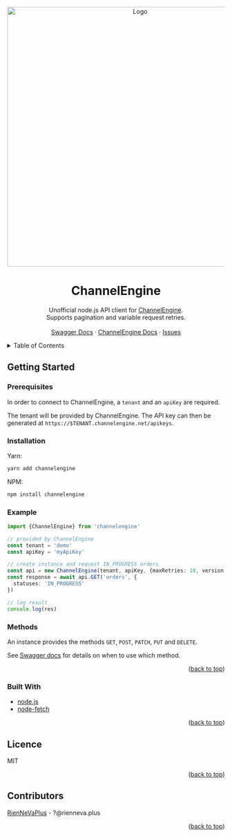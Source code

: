 <div id="top"></div>

<!-- PROJECT LOGO -->
<br />
<div align="center">
  <a href="https://www.channelengine.com">
    <img src="https://www.channelengine.com/Themes/ChannelEngine/images/ChannelEngine.svg" alt="Logo" width="600">
  </a>

<h1 align="center">ChannelEngine</h1>

  <p align="center">
    Unofficial node.js API client for <a href="https://www.channelengine.com">ChannelEngine</a>.
    <br />
    Supports pagination and variable request retries.
    <br />
    <br />
    <a href="https://demo.channelengine.net/api/swagger/index.html">Swagger Docs</a>
    ·
    <a href="https://channelengine.zendesk.com/hc/en-us/sections/4406511272733-Merchant-API">ChannelEngine Docs</a>
    ·
    <a href="https://github.com/RienNeVaPlus/channelengine/issues">Issues</a>
  </p>
</div>



<!-- TABLE OF CONTENTS -->
<details>
  <summary>Table of Contents</summary>
  <ol>
    <li>
      <a href="#getting-started">Getting Started</a>
      <ul>
        <li><a href="#prerequisites">Prerequisites</a></li>
        <li><a href="#installation">Installation</a></li>
        <li><a href="#example">Example</a></li>
      </ul>
    </li>
    <li><a href="#built-with">Built with</a></li>
    <li><a href="#licence">Licence</a></li>
    <li><a href="#contributors">Contributors</a></li>
  </ol>
</details>


<!-- GETTING STARTED -->
## Getting Started


### Prerequisites

In order to connect to ChannelEngine, a `tenant` and an `apiKey` are required.

The tenant will be provided by ChannelEngine. The API key can then be generated at `https://$TENANT.channelengine.net/apikeys`.

### Installation

Yarn:
```bash
yarn add channelengine
```

NPM:

```bash
npm install channelengine
```

### Example

```ts
import {ChannelEngine} from 'channelengine'

// provided by ChannelEngine
const tenant = 'demo'
const apiKey = 'myApiKey'

// create instance and request IN_PROGRESS orders
const api = new ChannelEngine(tenant, apiKey, {maxRetries: 10, version: 2})
const response = await api.GET('orders', {
  statuses: 'IN_PROGRESS'
})

// log result
console.log(res)
```

### Methods

An instance provides the methods `GET`, `POST`, `PATCH`, `PUT` and `DELETE`.

See [Swagger docs](https://demo.channelengine.net/api/swagger/index.html) for details on when to use which method.

<p align="right">(<a href="#top">back to top</a>)</p>


### Built With

* [node.js](https://nodejs.org/)
* [node-fetch](https://github.com/node-fetch/node-fetch)

<p align="right">(<a href="#top">back to top</a>)</p>

<!-- Licence -->
## Licence

MIT

<p align="right">(<a href="#top">back to top</a>)</p>

<!-- Contributors -->
## Contributors

[RienNeVaPlus](mailto:?@rienneva.plus) - ?@rienneva.plus

<p align="right">(<a href="#top">back to top</a>)</p>
